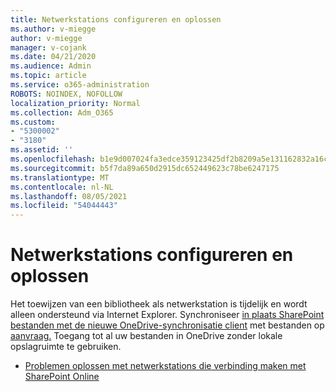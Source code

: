 ```yaml
---
title: Netwerkstations configureren en oplossen
ms.author: v-miegge
author: v-miegge
manager: v-cojank
ms.date: 04/21/2020
ms.audience: Admin
ms.topic: article
ms.service: o365-administration
ROBOTS: NOINDEX, NOFOLLOW
localization_priority: Normal
ms.collection: Adm_O365
ms.custom:
- "5300002"
- "3180"
ms.assetid: ''
ms.openlocfilehash: b1e9d007024fa3edce359123425df2b8209a5e131162832a16c651ff3fd6b5d3
ms.sourcegitcommit: b5f7da89a650d2915dc652449623c78be6247175
ms.translationtype: MT
ms.contentlocale: nl-NL
ms.lasthandoff: 08/05/2021
ms.locfileid: "54044443"
---
```

# <a name="how-to-configure-and-troubleshoot-mapped-network-drives"></a>Netwerkstations configureren en oplossen

Het toewijzen van een bibliotheek als netwerkstation is tijdelijk en wordt alleen ondersteund via Internet Explorer. Synchroniseer [in plaats SharePoint bestanden met de nieuwe OneDrive-synchronisatie client](https://support.office.com/article/6de9ede8-5b6e-4503-80b2-6190f3354a88) met bestanden op [aanvraag.](https://support.office.com/article/0e6860d3-d9f3-4971-b321-7092438fb38e) Toegang tot al uw bestanden in OneDrive zonder lokale opslagruimte te gebruiken.

* [Problemen oplossen met netwerkstations die verbinding maken met SharePoint Online](https://docs.microsoft.com/sharepoint/support/administration/troubleshoot-mapped-network-drives)